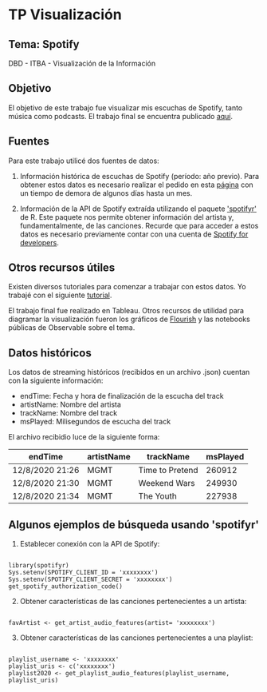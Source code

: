 # TP Visualización
## Tema: Spotify
DBD - ITBA - Visualización de la Información



## Objetivo

El objetivo de este trabajo fue visualizar mis escuchas de Spotify, tanto música como podcasts. El trabajo final se encuentra publicado [aquí](https://mpaulabonel.github.io/infovis/tp_spotify.html).




## Fuentes
Para este trabajo utilicé dos fuentes de datos: 

1. Información histórica de escuchas de Spotify (período: año previo). Para obtener estos datos es necesario realizar el pedido en esta [página](https://www.spotify.com/us/account/privacy/?_ga=2.184823009.998357364.1629131719-547053533.1604324023) con un tiempo de demora de algunos días hasta un mes.

2. Información de la API de Spotify extraída utilizando el paquete ['spotifyr'](https://www.rdocumentation.org/packages/spotifyr/versions/2.2.1) de R. Este paquete nos permite obtener información del artista y, fundamentalmente, de las canciones. Recurde que para acceder a estos datos es necesario previamente contar con una cuenta de [Spotify for developers](https://developer.spotify.com).


## Otros recursos útiles

Existen diversos tutoriales para comenzar a trabajar con estos datos. Yo trabajé con el siguiente [tutorial](https://towardsdatascience.com/explore-your-activity-on-spotify-with-r-and-spotifyr-how-to-analyze-and-visualize-your-stream-dee41cb63526).

El trabajo final fue realizado en Tableau. Otros recursos de utilidad para diagramar la visualización fueron los gráficos de [Flourish](https://public.flourish.studio/visualisation/7010328/) y las notebooks públicas de Observable sobre el tema. 

## Datos históricos 

Los datos de streaming históricos (recibidos en un archivo .json) cuentan con la siguiente información: 

+ endTime: Fecha y hora de finalización de la escucha del track
+ artistName: Nombre del artista
+ trackName: Nombre del track
+ msPlayed: Milisegundos de escucha del track

El archivo recibidio luce de la siguiente forma:

| endTime         | artistName | trackName       | msPlayed |
| --------------- | ---------- | --------------- | -------- |
| 12/8/2020 21:26 | MGMT       | Time to Pretend | 260912   |
| 12/8/2020 21:30 | MGMT       | Weekend Wars    | 249930   |
| 12/8/2020 21:34 | MGMT       | The Youth       | 227938   |

## Algunos ejemplos de búsqueda usando 'spotifyr'

1. Establecer conexión con la API de Spotify:

<pre><code>
library(spotifyr)
Sys.setenv(SPOTIFY_CLIENT_ID = 'xxxxxxxx')
Sys.setenv(SPOTIFY_CLIENT_SECRET = 'xxxxxxxx')
get_spotify_authorization_code()
</code></pre>

2. Obtener características de las canciones pertenecientes a un artista:

<pre><code>
favArtist <- get_artist_audio_features(artist= 'xxxxxxxx')
</code></pre>

3. Obtener características de las canciones pertenecientes a una playlist:

<pre><code>
playlist_username <- 'xxxxxxxx'
playlist_uris <- c('xxxxxxxx')
playlist2020 <- get_playlist_audio_features(playlist_username, playlist_uris)
</code></pre>

